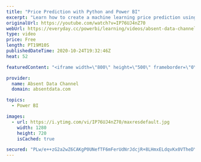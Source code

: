 ```yaml
---
title: "Price Prediction with Python and Power BI"
excerpt: "Learn how to create a machine learning price prediction using Python machine learning linear regression model and a dataset of 54,000 diamonds. This will be ported over to Power BI for a deeper level of interaction.  You can find the files and dataset here: https://github.com/Gaelim/Diamond-Price-Prediction"
originalUrl: https://youtube.com/watch?v=IP76UJ4nZ70
webUrl: https://everyday.cc/powerbi/learning/videos/absent-data-channel-price-prediction-with-python-and-power-bi/
type: video
price: Free
length: PT19M10S
publishedDateTime: 2020-10-24T19:32:46Z
heat: 52

featuredContent: "<iframe width=\"800\" height=\"500\" frameborder=\"0\" src=\"https://www.youtube.com/embed/IP76UJ4nZ70\" allow=\"accelerometer; autoplay; encrypted-media; gyroscope; picture-in-picture\" allowfullscreen></iframe>"

provider:
  name: Absent Data Channel
  domain: absentdata.com

topics:
  - Power BI

images:
  - url: https://i.ytimg.com/vi/IP76UJ4nZ70/maxresdefault.jpg
    width: 1280
    height: 720
    isCached: true

secured: "PLw/e++zG2a2wZ6CAKgP0UNefTF6mFerUdNrJdcjR+8LHmxELdqvKx0VTheDYFQ5Lg32uYTt8n9YmD8ZyPWqmEgFpqfDef8RysE6pQxgC2vrizJWy4GJzTfNnCfVEo1bdgPlJz7dfSWrEHa1bZ4s2afaK7TZ1UGzGPXqXj2cxXSAOfkZCl/Zv5tFtute+wvh8NyDv7nxleQK6xsD/O00frERCmh0AKAhmRrYtF5YWLIdgbLFC+h7c4PYz0yiWK+ygC5Xsl0j/9PnnhMNQz5VVegKOeQWANwV+g21Q4/a0xn7yMsUGXU1BhNbyBhBjUjhPkr6lHaNddN3r4P85BEwh78UT5Q5gd/BgGRvpX8qt1dLqrMAJ0qbg0mqe2me+1Ie/4IDEeziJuUuoK59NQ9JTOIWhD/ZyzSEUcWdfaGDEIA=;1Fg6yZmUXST+sgNsIkajvQ=="
---
```


